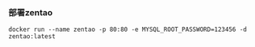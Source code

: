 ### 部署zentao
```
docker run --name zentao -p 80:80 -e MYSQL_ROOT_PASSWORD=123456 -d zentao:latest
```
